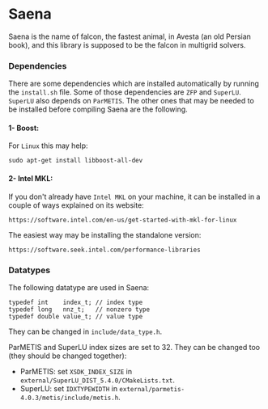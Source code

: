 # Saena

Saena is the name of falcon, the fastest animal, in Avesta (an old Persian book), and this library is supposed to be the falcon in multigrid solvers.

### Dependencies
There are some dependencies which are installed automatically by running the `install.sh` file.
Some of those dependencies are `ZFP` and `SuperLU`. `SuperLU` also depends on `ParMETIS`.
The other ones that may be needed to be installed before compiling Saena are the following.

#### 1- Boost:
For `Linux` this may help:

`sudo apt-get install libboost-all-dev`

#### 2- Intel MKL:
If you don't already have `Intel MKL` on your machine, it can be installed in a couple of ways explained on its website:

`https://software.intel.com/en-us/get-started-with-mkl-for-linux`

The easiest way may be installing the standalone version:

`https://software.seek.intel.com/performance-libraries`

### Datatypes
The following datatype are used in Saena:

    typedef int    index_t; // index type
    typedef long   nnz_t;   // nonzero type
    typedef double value_t; // value type
    
They can be changed in `include/data_type.h`.

ParMETIS and SuperLU index sizes are set to 32. They can be changed too (they should be changed together):
- ParMETIS: set `XSDK_INDEX_SIZE` in `external/SuperLU_DIST_5.4.0/CMakeLists.txt`.
- SuperLU: set `IDXTYPEWIDTH` in `external/parmetis-4.0.3/metis/include/metis.h`.
